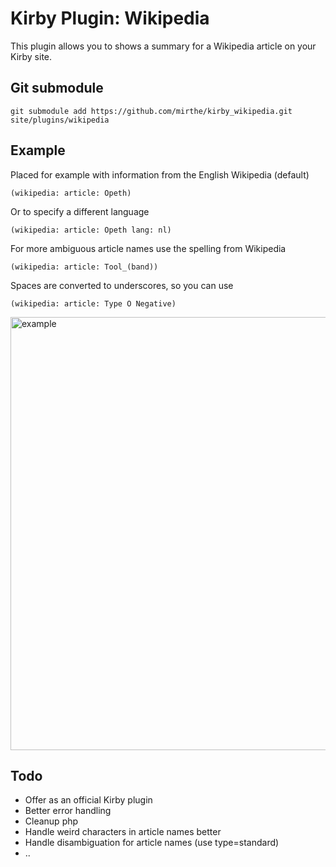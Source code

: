 # Kirby Plugin: Wikipedia

This plugin allows you to shows a summary for a Wikipedia article on your Kirby site.

## Git submodule

```
git submodule add https://github.com/mirthe/kirby_wikipedia.git site/plugins/wikipedia
```
       
## Example

Placed for example with information from the English Wikipedia (default)

    (wikipedia: article: Opeth)

Or to specify a different language

    (wikipedia: article: Opeth lang: nl)

For more ambiguous article names use the spelling from Wikipedia

    (wikipedia: article: Tool_(band))

Spaces are converted to underscores, so you can use

    (wikipedia: article: Type O Negative)

<img width="693" alt="example" src="https://github.com/mirthe/kirby_wikipedia/assets/2444173/94f2da06-99ea-4bfd-97f8-891595605193">    

## Todo

- Offer as an official Kirby plugin
- Better error handling
- Cleanup php
- Handle weird characters in article names better
- Handle disambiguation for article names (use type=standard)
- ..

